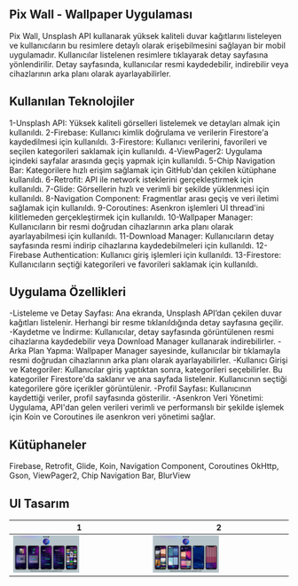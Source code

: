 ## Pix Wall - Wallpaper Uygulaması
Pix Wall, Unsplash API kullanarak yüksek kaliteli duvar kağıtlarını listeleyen ve kullanıcıların bu resimlere detaylı olarak erişebilmesini sağlayan bir mobil uygulamadır. 
Kullanıcılar listelenen resimlere tıklayarak detay sayfasına yönlendirilir. Detay sayfasında, kullanıcılar resmi kaydedebilir, indirebilir veya cihazlarının arka planı olarak ayarlayabilirler.

## Kullanılan Teknolojiler
1-Unsplash API: Yüksek kaliteli görselleri listelemek ve detayları almak için kullanıldı.
2-Firebase: Kullanıcı kimlik doğrulama ve verilerin Firestore'a kaydedilmesi için kullanıldı.
3-Firestore: Kullanıcı verilerini, favorileri ve seçilen kategorileri saklamak için kullanıldı.
4-ViewPager2: Uygulama içindeki sayfalar arasında geçiş yapmak için kullanıldı.
5-Chip Navigation Bar: Kategorilere hızlı erişim sağlamak için GitHub'dan çekilen kütüphane kullanıldı.
6-Retrofit: API ile network isteklerini gerçekleştirmek için kullanıldı.
7-Glide: Görsellerin hızlı ve verimli bir şekilde yüklenmesi için kullanıldı.
8-Navigation Component: Fragmentlar arası geçiş ve veri iletimi sağlamak için kullanıldı.
9-Coroutines: Asenkron işlemleri UI thread'ini kilitlemeden gerçekleştirmek için kullanıldı.
10-Wallpaper Manager: Kullanıcıların bir resmi doğrudan cihazlarının arka planı olarak ayarlayabilmesi için kullanıldı.
11-Download Manager: Kullanıcıların detay sayfasında resmi indirip cihazlarına kaydedebilmeleri için kullanıldı.
12-Firebase Authentication: Kullanıcı giriş işlemleri için kullanıldı.
13-Firestore: Kullanıcıların seçtiği kategorileri ve favorileri saklamak için kullanıldı.

## Uygulama Özellikleri
-Listeleme ve Detay Sayfası: Ana ekranda, Unsplash API’dan çekilen duvar kağıtları listelenir. Herhangi bir resme tıklanıldığında detay sayfasına geçilir.
-Kaydetme ve İndirme: Kullanıcılar, detay sayfasında görüntülenen resmi cihazlarına kaydedebilir veya Download Manager kullanarak indirebilirler.
-Arka Plan Yapma: Wallpaper Manager sayesinde, kullanıcılar bir tıklamayla resmi doğrudan cihazlarının arka planı olarak ayarlayabilirler.
-Kullanıcı Girişi ve Kategoriler: Kullanıcılar giriş yaptıktan sonra, kategorileri seçebilirler. Bu kategoriler Firestore'da saklanır ve ana sayfada listelenir. Kullanıcının seçtiği kategorilere göre içerikler görüntülenir.
-Profil Sayfası: Kullanıcının kaydettiği veriler, profil sayfasında gösterilir.
-Asenkron Veri Yönetimi: Uygulama, API'dan gelen verileri verimli ve performanslı bir şekilde işlemek için Koin ve Coroutines ile asenkron veri yönetimi sağlar.

## Kütüphaneler
Firebase, Retrofit, Glide, Koin, Navigation Component, Coroutines
OkHttp, Gson, ViewPager2, Chip Navigation Bar, BlurView

## UI Tasarım

| 1            | 2                                                               |
| ----------------- | ------------------------------------------------------------------ |
| <img src="./img/1.png" width="50%" height="50%">  | <img src="./img/2.png" width="50%" height="50%"> |
